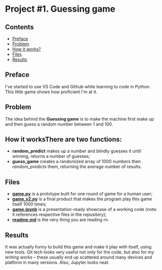 # Project #1. Guessing game

## Contents
* [Preface](https://github.com/madskillskill/sf_data_science/blob/main/Project%20%231/README.md#Preface)
* [Problem](https://github.com/madskillskill/sf_data_science/blob/main/Project%20%231/README.md#Preface)
* [How it works?](https://github.com/madskillskill/sf_data_science/tree/main/Project%20%231#how-it-works)
* [Files](https://github.com/madskillskill/sf_data_science/tree/main/Project%20%231#Files)
* [Results](https://github.com/madskillskill/sf_data_science/tree/main/Project%20%231#Results)
## Preface
I've started to use VS Code and Github while learning to code in Python. This little game shows how proficient I'm at it.
## Problem
The idea behind the **Guessing game** is to make the machine first make up and then guess a random number between 1 and 100.
## How it worksThere are two functions:
* **random_predict** makes up a number and blindly guesses it until winning, returns a number of guesses;
* **guess_game** creates a randomized array of 1000 numbers then *random_predict*s them, returning the average number of results.
## Files
* [**game.py**](https://github.com/madskillskill/sf_data_science/blob/main/Project%20%231/game.py) is a prototype built for one round of game for a human user;
* [**game_v2.py**](https://github.com/madskillskill/sf_data_science/blob/main/Project%20%231/game_v2.py) is a final product that makes the program play this game itself 1000 times;
* [**game.ipynb**](https://github.com/madskillskill/sf_data_science/blob/main/Project%20%231/game.ipynb) is a presentation-ready showcase of a working code (note: it references respective files in the repository);
* [**readme.md**](https://github.com/madskillskill/sf_data_science/blob/main/Project%20%231/readme.md) is the very thing you are reading rn.
## Results
It was actually funny to build this game and make it play with itself, using new tools. Git tech looks very useful not only for the code, but also for my writing works – these usually end up scattered around many devices and platform in many versions. Also, Jupyter looks neat.